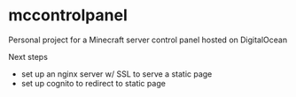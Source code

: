 # mccontrolpanel

Personal project for a Minecraft server control panel hosted on DigitalOcean

Next steps
* set up an nginx server w/ SSL to serve a static page
* set up cognito to redirect to static page
